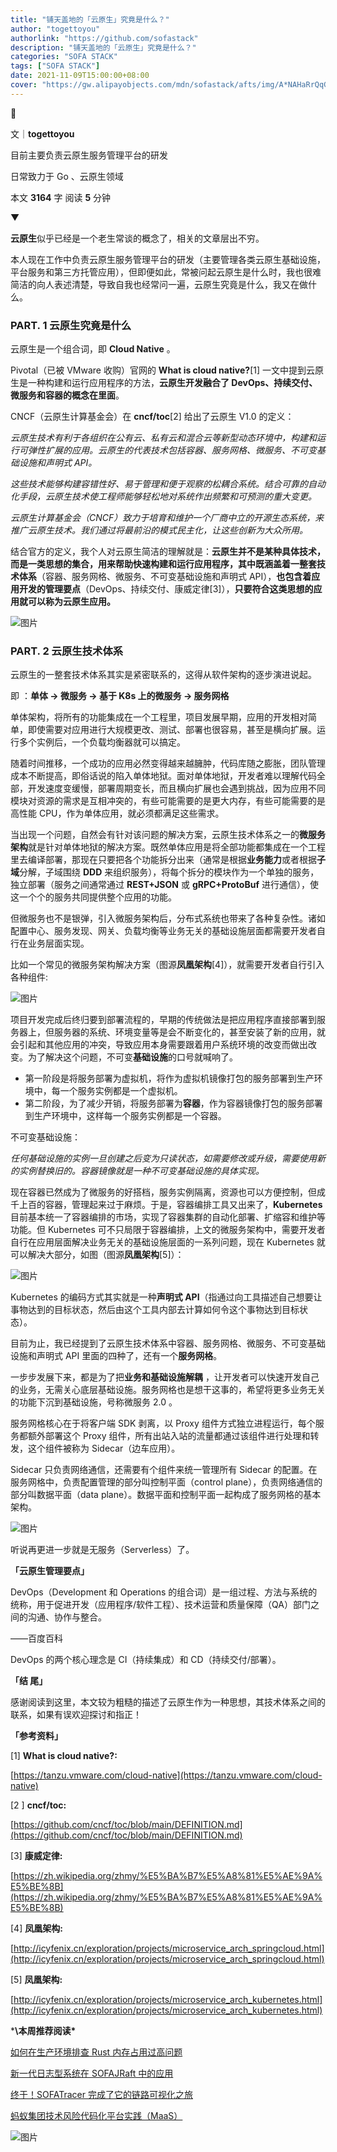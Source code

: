 ```yaml
---
title: "铺天盖地的「云原生」究竟是什么？"
author: "togettoyou"
authorlink: "https://github.com/sofastack"
description: "铺天盖地的「云原生」究竟是什么？"
categories: "SOFA STACK"
tags: ["SOFA STACK"]
date: 2021-11-09T15:00:00+08:00
cover: "https://gw.alipayobjects.com/mdn/sofastack/afts/img/A*NAHaRrQqGzAAAAAAAAAAAAAAARQnAQ"
---
```


📄

文｜**togettoyou**

目前主要负责云原生服务管理平台的研发

日常致力于 Go 、云原生领域

本文 **3164** 字 阅读 **5** 分钟

▼

**云原生**似乎已经是一个老生常谈的概念了，相关的文章层出不穷。

本人现在工作中负责云原生服务管理平台的研发（主要管理各类云原生基础设施，平台服务和第三方托管应用），但即便如此，常被问起云原生是什么时，我也很难简洁的向人表述清楚，导致自我也经常问一遍，云原生究竟是什么，我又在做什么。

### PART. 1 云原生究竟是什么

云原生是一个组合词，即 **Cloud Native** 。

Pivotal（已被 VMware 收购）官网的 **What is cloud native?**[1] 一文中提到云原生是一种构建和运行应用程序的方法，**云原生开发融合了 DevOps、持续交付、微服务和容器的概念在里面**。

CNCF（云原生计算基金会）在 **cncf/toc**[2] 给出了云原生 V1.0 的定义：

*云原生技术有利于各组织在公有云、私有云和混合云等新型动态环境中，构建和运行可弹性扩展的应用。云原生的代表技术包括容器、服务网格、微服务、不可变基础设施和声明式 API。*

*这些技术能够构建容错性好、易于管理和便于观察的松耦合系统。结合可靠的自动化手段，云原生技术使工程师能够轻松地对系统作出频繁和可预测的重大变更。*

*云原生计算基金会（CNCF）致力于培育和维护一个厂商中立的开源生态系统，来推广云原生技术。我们通过将最前沿的模式民主化，让这些创新为大众所用。*

结合官方的定义，我个人对云原生简洁的理解就是：**云原生并不是某种具体技术，而是一类思想的集合，用来帮助快速构建和运行应用程序，其中既涵盖着一整套技术体系**（容器、服务网格、微服务、不可变基础设施和声明式 API），**也包含着应用开发的管理要点**（DevOps、持续交付、康威定律[3]），**只要符合这类思想的应用就可以称为云原生应用。**

![图片](https://gw.alipayobjects.com/zos/bmw-prod/a3ef8103-db8d-45c2-b6c2-4482050ee0ac.webp)

### PART. 2 云原生技术体系

云原生的一整套技术体系其实是紧密联系的，这得从软件架构的逐步演进说起。

即 ：**单体 -> 微服务 -> 基于 K8s 上的微服务 -> 服务网格** 

单体架构，将所有的功能集成在一个工程里，项目发展早期，应用的开发相对简单，即使需要对应用进行大规模更改、测试、部署也很容易，甚至是横向扩展。运行多个实例后，一个负载均衡器就可以搞定。

随着时间推移，一个成功的应用必然变得越来越臃肿，代码库随之膨胀，团队管理成本不断提高，即俗话说的陷入单体地狱。面对单体地狱，开发者难以理解代码全部，开发速度变缓慢，部署周期变长，而且横向扩展也会遇到挑战，因为应用不同模块对资源的需求是互相冲突的，有些可能需要的是更大内存，有些可能需要的是高性能 CPU，作为单体应用，就必须都满足这些需求。

当出现一个问题，自然会有针对该问题的解决方案，云原生技术体系之一的**微服务架构**就是针对单体地狱的解决方案。既然单体应用是将全部功能都集成在一个工程里去编译部署，那现在只要把各个功能拆分出来（通常是根据**业务能力**或者根据**子域**分解，子域围绕 **DDD** 来组织服务），将每个拆分的模块作为一个单独的服务，独立部署（服务之间通常通过 **REST+JSON** 或 **gRPC+ProtoBuf** 进行通信），使这一个个的服务共同提供整个应用的功能。

但微服务也不是银弹，引入微服务架构后，分布式系统也带来了各种复杂性。诸如配置中心、服务发现、网关、负载均衡等业务无关的基础设施层面都需要开发者自行在业务层面实现。

比如一个常见的微服务架构解决方案（图源**凤凰架构**[4]），就需要开发者自行引入各种组件:

![图片](https://gw.alipayobjects.com/zos/bmw-prod/0828f31d-e122-46bf-8b39-51dc51291e64.webp)

项目开发完成后终归要到部署流程的，早期的传统做法是把应用程序直接部署到服务器上，但服务器的系统、环境变量等是会不断变化的，甚至安装了新的应用，就会引起和其他应用的冲突，导致应用本身需要跟着用户系统环境的改变而做出改变。为了解决这个问题，不可变**基础设施**的口号就喊响了。

- 第一阶段是将服务部署为虚拟机，将作为虚拟机镜像打包的服务部署到生产环境中，每一个服务实例都是一个虚拟机。
- 第二阶段，为了减少开销，将服务部署为**容器**，作为容器镜像打包的服务部署到生产环境中，这样每一个服务实例都是一个容器。

不可变基础设施：

*任何基础设施的实例一旦创建之后变为只读状态，如需要修改或升级，需要使用新的实例替换旧的。容器镜像就是一种不可变基础设施的具体实现。*

现在容器已然成为了微服务的好搭档，服务实例隔离，资源也可以方便控制，但成千上百的容器，管理起来过于麻烦。于是，容器编排工具又出来了，**Kubernetes** 目前基本统一了容器编排的市场，实现了容器集群的自动化部署、扩缩容和维护等功能。但 Kubernetes 可不只局限于容器编排，上文的微服务架构中，需要开发者自行在应用层面解决业务无关的基础设施层面的一系列问题，现在 Kubernetes 就可以解决大部分，如图（图源**凤凰架构**[5]）：

![图片](https://gw.alipayobjects.com/zos/bmw-prod/fd4f0142-4542-4b39-9a4b-69f7a33dfd10.webp)

Kubernetes 的编码方式其实就是一种**声明式 API**（指通过向工具描述自己想要让事物达到的目标状态，然后由这个工具内部去计算如何令这个事物达到目标状态）。

目前为止，我已经提到了云原生技术体系中容器、服务网格、微服务、不可变基础设施和声明式 API 里面的四种了，还有一个**服务网格**。

一步步发展下来，都是为了把**业务和基础设施解耦** ，让开发者可以快速开发自己的业务，无需关心底层基础设施。服务网格也是想干这事的，希望将更多业务无关的功能下沉到基础设施，号称微服务 2.0 。

服务网格核心在于将客户端 SDK 剥离，以 Proxy 组件方式独立进程运行，每个服务都额外部署这个 Proxy 组件，所有出站入站的流量都通过该组件进行处理和转发，这个组件被称为 Sidecar（边车应用）。

Sidecar 只负责网络通信，还需要有个组件来统一管理所有 Sidecar 的配置。在服务网格中，负责配置管理的部分叫控制平面（control plane），负责网络通信的部分叫数据平面（data plane）。数据平面和控制平面一起构成了服务网格的基本架构。

![图片](https://gw.alipayobjects.com/zos/bmw-prod/6cf725c8-08c9-4c83-86e7-db010ee4964a.webp)

听说再更进一步就是无服务（Serverless）了。

**「云原生管理要点」**

DevOps（Development 和 Operations 的组合词）是一组过程、方法与系统的统称，用于促进开发（应用程序/软件工程）、技术运营和质量保障（QA）部门之间的沟通、协作与整合。

——百度百科

DevOps 的两个核心理念是 CI（持续集成）和 CD（持续交付/部署）。

**「结 尾」**

感谢阅读到这里，本文较为粗糙的描述了云原生作为一种思想，其技术体系之间的联系，如果有误欢迎探讨和指正！

**「参考资料」**

[1] **What is cloud native?:** 

[https://tanzu.vmware.com/cloud-native](https://tanzu.vmware.com/cloud-native)

[2 ] **cncf/toc:**

[https://github.com/cncf/toc/blob/main/DEFINITION.md](https://github.com/cncf/toc/blob/main/DEFINITION.md)

[3] **康威定律:**

[https://zh.wikipedia.org/zhmy/%E5%BA%B7%E5%A8%81%E5%AE%9A%E5%BE%8B](https://zh.wikipedia.org/zhmy/%E5%BA%B7%E5%A8%81%E5%AE%9A%E5%BE%8B)

[4] **凤凰架构:**

[http://icyfenix.cn/exploration/projects/microservice_arch_springcloud.html](http://icyfenix.cn/exploration/projects/microservice_arch_springcloud.html)

[5] **凤凰架构:**

[http://icyfenix.cn/exploration/projects/microservice_arch_kubernetes.html](http://icyfenix.cn/exploration/projects/microservice_arch_kubernetes.html)

  ***\本周推荐阅读\***

[如何在生产环境排查 Rust 内存占用过高问题](http://mp.weixin.qq.com/s?__biz=MzUzMzU5Mjc1Nw==&mid=2247497371&idx=1&sn=8b98f9a7dad0ac99d77c45d12db626be&chksm=faa31941cdd49057ec6aa23b5541e0b1ce49574808f55068a0b3c0bc829ef281c47cfba53f59&scene=21)

[新一代日志型系统在 SOFAJRaft 中的应用](http://mp.weixin.qq.com/s?__biz=MzUzMzU5Mjc1Nw==&mid=2247497065&idx=1&sn=41cc54dbca1f9bb1d2e50dbd181f062d&chksm=faa31ab3cdd493a52bac26736b2d66c9fcda77c6591048ae758f9663ded0a1a068947a8488ab&scene=21)

[终于！SOFATracer  完成了它的链路可视化之旅](http://mp.weixin.qq.com/s?__biz=MzUzMzU5Mjc1Nw==&mid=2247496554&idx=1&sn=b6c292ee9b983a2344f2929390fe15c4&chksm=faa31cb0cdd495a6770720e631ff338e435998f294145da18c04bf34b82e49d2f028687cad7f&scene=21)

[蚂蚁集团技术风险代码化平台实践（MaaS）](http://mp.weixin.qq.com/s?__biz=MzUzMzU5Mjc1Nw==&mid=2247495808&idx=1&sn=88246170520e1e3942f069a559200ea4&chksm=faa31f5acdd4964c877ccf2a5ef27e3c9acd104787341e43b2d4c01bed01c91f310262fb0ec4&scene=21)

![图片](https://gw.alipayobjects.com/mdn/rms_1c90e8/afts/img/A*gT8sT7fFmNoAAAAAAAAAAAAAARQnAQ)
